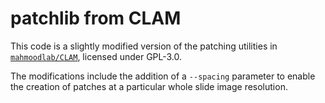 # patchlib from CLAM

This code is a slightly modified version of the patching utilities in [`mahmoodlab/CLAM`](https://github.com/mahmoodlab/CLAM/tree/6fbcaa38d79e69f83dd463527093848fa4aa5091), licensed under GPL-3.0.

The modifications include the addition of a `--spacing` parameter to enable the creation of patches at a particular whole slide image resolution.
